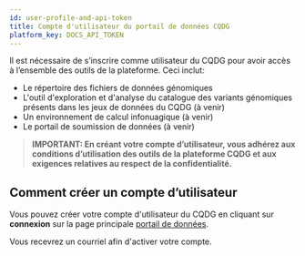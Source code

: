 ```yaml
---
id: user-profile-and-api-token
title: Compte d'utilisateur du portail de données CQDG
platform_key: DOCS_API_TOKEN
---
```


Il est nécessaire de s’inscrire comme utilisateur du CQDG pour avoir accès à l’ensemble des outils de la plateforme. Ceci inclut: 

-	Le répertoire des fichiers de données génomiques 
-	L'outil d'exploration et d'analyse du catalogue des variants génomiques présents dans les jeux de données du CQDG (à venir) 
-	Un environnement de calcul infonuagique (à venir) 
-	Le portail de soumission de données (à venir) 

 > **IMPORTANT: En créant votre compte d’utilisateur, vous adhérez aux conditions d’utilisation des outils de la plateforme CQDG et aux exigences relatives au respect de la confidentialité.** 

## Comment créer un compte d’utilisateur

Vous pouvez créer votre compte d'utilisateur du CQDG en cliquant sur **connexion** sur la page principale [portail de données](https://plateforme.cqdg.ca). 

Vous recevrez un courriel afin d'activer votre compte.
